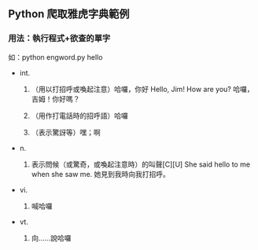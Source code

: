 ## Python 爬取雅虎字典範例
### 用法：執行程式+欲查的單字
如：python engword.py hello  

* int.
  1. （用以打招呼或喚起注意）哈囉，你好 Hello, Jim! How are you? 哈囉，吉姆！你好嗎？


  2. （用作打電話時的招呼語）哈囉


  3. （表示驚訝等）嘿；啊


* n.
  1. 表示問候（或驚奇，或喚起注意時）的叫聲[C][U] She said hello to me when she saw me. 她見到我時向我打招呼。


* vi.
  1. 喊哈囉


* vt.
  1. 向……說哈囉

